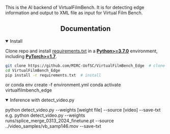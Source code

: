 This is the AI backend of VirtualFilmBench. It is for detecting edge information and output to XML file as input for Virtual Film Bench. 
## <div align="center">Documentation</div>


<details open>
<summary>Install</summary>

Clone repo and install [requirements.txt](https://github.com/MIRC-UofSC/VirtualFilmBench_Splice/blob/main/requirements.txt) in a
[**Python>=3.7.0**](https://www.python.org/) environment, including
[**PyTorch>=1.7**](https://pytorch.org/get-started/locally/).

```bash
git clone https://github.com/MIRC-UofSC/VirtualFilmBench_Edge  # clone
cd VirtualFilmBench_Edge
pip install -r requirements.txt  # install
```

or
conda env create -f environment.yml
conda activate virtualfilmbench_edge

</details>



<details open>
<summary>Inference with detect_video.py</summary>

python detect_video.py --weights [weight file] --source [video] --save-txt
e.g.
python detect_video.py --weights runs/splice_merge_0313_2024_finetune.pt --source ../video_samples/vb_samp146.mov --save-txt

</details>



